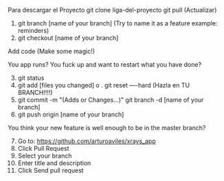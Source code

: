 Para descargar el Proyecto
git clone liga-del-proyecto
git pull 				(Actualizar)


1) git branch [name of your branch]     (Try to name it as a feature example: reminders)
2) git checkout [name of your branch]



Add code (Make some magic!)


You app runs?								You fuck up and want to restart what you have done?

3) git status
4) git add [files you changed] o .						git reset —-hard (Hazla en TU BRANCH!!!!) 
5) git commit -m "(Adds or Changes...)"					git branch -d [name of your branch]
6) git push origin [name of your branch]

You think your new feature is well enough 
to be in the master branch?

7) Go to: https://github.com/arturoaviles/xrays_app
8) Click Pull Request
9) Select your branch
10) Enter title and description
11) Click Send pull request